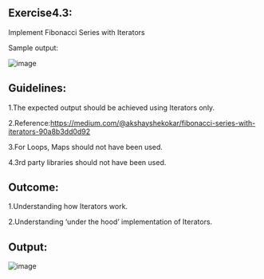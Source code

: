 <h2>Exercise4.3: </h2>

Implement Fibonacci Series with Iterators

Sample output:

![image](https://user-images.githubusercontent.com/46132450/218265346-ac2ea75c-e093-4699-a767-c2ecd81ef556.png)

<h2>Guidelines: </h2>

1.The expected output should be achieved using Iterators only.

2.Reference:https://medium.com/@akshayshekokar/fibonacci-series-with-iterators-90a8b3dd0d92 

3.For Loops, Maps should not have been used.

4.3rd party libraries should not have been used.

<h2>Outcome: </h2>

1.Understanding how Iterators work.

2.Understanding ‘under the hood’ implementation of Iterators.

<h2>Output: </h2>

![image](https://user-images.githubusercontent.com/46132450/218272698-4137b479-7e53-4363-9e12-2888143d4cb3.png)

